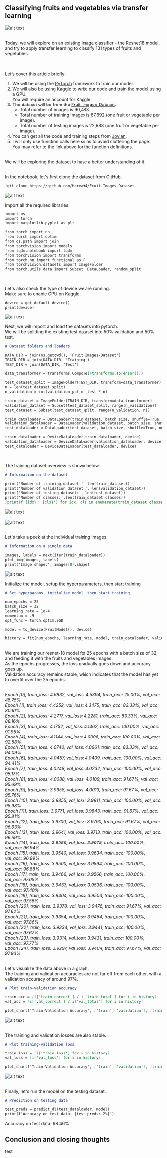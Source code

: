 ## Classifying fruits and vegetables via transfer learning

![alt text](https://raw.githubusercontent.com/weechien/fruits-360/master/fruits.jpg "Cover photo")

<br />
Today, we will explore on an existing image classifier - the Resnet18 model, and try to apply transfer learning to classify 131 types of fruits and vegetables.

<br /><br />
Let’s cover this article briefly:
<br />

1. We will be using the [PyTorch](https://pytorch.org/) framework to train our model.
2. We will also be using [Kaggle](http://kaggle.com/) to write our code and train the model using a GPU.<br />
You will require an account for Kaggle.
3. The dataset will be from the [Fruit-Images-Dataset](https://github.com/Horea94/Fruit-Images-Dataset).
    * Total number of images is 90,483.
    * Total number of training images is 67,692 (one fruit or vegetable per image).
    * Total number of testing images is 22,688 (one fruit or vegetable per image).
4. You can get all the code and training steps from [Jovian](https://jovian.ml/weechien/assignment-5-fruits-360).
5. I will only use function calls here so as to avoid cluttering the page.<br />
You may refer to the link above for the function definitions.

<br />
We will be exploring the dataset to have a better understanding of it.
<br /><br />

In the notebook, let's first clone the dataset from GitHub.
```markdown
!git clone https://github.com/Horea94/Fruit-Images-Dataset
```
![alt text](https://raw.githubusercontent.com/weechien/fruits-360/master/clone.JPG "Clone from GitHub")
<br />

Import all the required libraries.
```markdown
import os
import torch
import matplotlib.pyplot as plt

from torch import nn
from torch import optim
from os.path import join
from torchvision import models
from tqdm.notebook import tqdm
from torchvision import transforms
from torch.nn import functional as F
from torchvision.datasets import ImageFolder
from torch.utils.data import Subset, DataLoader, random_split
```
<br />

Let's also check the type of device we are running.<br />
Make sure to enable GPU on Kaggle.
```markdown
device = get_default_device()
print(device)
```
![alt text](https://raw.githubusercontent.com/weechien/fruits-360/master/device.JPG "Device type")
<br />

Next, we will import and load the datasets into pytorch.<br />
We will be splitting the existing test dataset into 50% validation and 50% test.
```markdown 
# Dataset folders and loaders

DATA_DIR = join(os.getcwd(), 'Fruit-Images-Dataset')
TRAIN_DIR = join(DATA_DIR, 'Training')
TEST_DIR = join(DATA_DIR, 'Test')

data_transformer = transforms.Compose([transforms.ToTensor()])

test_dataset_split = ImageFolder(TEST_DIR, transform=data_transformer)
n = len(test_dataset_split)
n_validation = int(validation_pct_of_test * n)

train_dataset = ImageFolder(TRAIN_DIR, transform=data_transformer)
validation_dataset = Subset(test_dataset_split, range(n_validation))
test_dataset = Subset(test_dataset_split, range(n_validation, n))

train_dataloader = DataLoader(train_dataset, batch_size, shuffle=True, num_workers=2, pin_memory=True)
validation_dataloader = DataLoader(validation_dataset, batch_size, shuffle=True, num_workers=2, pin_memory=True)
test_dataloader = DataLoader(test_dataset, batch_size, shuffle=True, num_workers=2, pin_memory=True)

train_dataloader = DeviceDataLoader(train_dataloader, device)
validation_dataloader = DeviceDataLoader(validation_dataloader, device)
test_dataloader = DeviceDataLoader(test_dataloader, device)
```
<br />

The training dataset overview is shown below.
```markdown
# Information on the dataset

print('Number of training dataset:', len(train_dataset))
print('Number of validation dataset:', len(validation_dataset))
print('Number of testing dataset:', len(test_dataset))
print('Number of classes:',len(train_dataset.classes))
[print(f'{idx}： {cls}') for idx, cls in enumerate(train_dataset.classes)]
```
![alt text](https://raw.githubusercontent.com/weechien/fruits-360/master/dataset_preview.JPG "Dataset preview")
<br /><br />
![alt text](https://raw.githubusercontent.com/weechien/fruits-360/master/classes.JPG "Dataset classes")
<br /><br />

Let's take a peek at the individual training images.
```markdown
# Information on a single data

images, labels = next(iter(train_dataloader))
plot_img(images, labels)
print('Image shape:', images[0].shape)
```
![alt text](https://raw.githubusercontent.com/weechien/fruits-360/master/training_images.JPG "Training images")
<br />

Initialize the model, setup the hyperparameters, then start training
```markdown
# Set hyperparams, initialize model, then start training

num_epochs = 25
batch_size = 32
learning_rate = 1e-4
momentum = .9
opt_func = torch.optim.SGD

model = to_device(FruitModel(), device)

history = fit(num_epochs, learning_rate, model, train_dataloader, validation_dataloader, opt_func)
```
<br />
We are training our resnet-18 model for 25 epochs with a batch size of 32, and feeding it with the fruits and vegetables images.<br />
As the epochs progresses, the loss gradually goes down and accuracy goes up.<br />
Validation accuracy remains stable, which indicates that the model has yet to overfit over the 25 epochs.<br /><br />

<em>Epoch [0], train_loss: 4.6832, val_loss: 4.5394, train_acc: 25.00%, val_acc: 45.75%</em><br />
<em>Epoch [1], train_loss: 4.4252, val_loss: 4.3475, train_acc: 83.33%, val_acc: 80.10%</em><br />
<em>Epoch [2], train_loss: 4.2717, val_loss: 4.2281, train_acc: 83.33%, val_acc: 88.16%</em><br />
<em>Epoch [3], train_loss: 4.1752, val_loss: 4.1462, train_acc: 100.00%, val_acc: 91.95%</em><br />
<em>Epoch [4], train_loss: 4.1144, val_loss: 4.0996, train_acc: 100.00%, val_acc: 92.58%</em><br />
<em>Epoch [5], train_loss: 4.0740, val_loss: 4.0661, train_acc: 83.33%, val_acc: 94.09%</em><br />
<em>Epoch [6], train_loss: 4.0457, val_loss: 4.0409, train_acc: 100.00%, val_acc: 94.41%</em><br />
<em>Epoch [7], train_loss: 4.0248, val_loss: 4.0232, train_acc: 100.00%, val_acc: 95.17%</em><br />
<em>Epoch [8], train_loss: 4.0088, val_loss: 4.0109, train_acc: 91.67%, val_acc: 95.69%</em><br />
<em>Epoch [9], train_loss: 3.9958, val_loss: 4.0013, train_acc: 91.67%, val_acc: 95.76%</em><br />
<em>Epoch [10], train_loss: 3.9855, val_loss: 3.9911, train_acc: 100.00%, val_acc: 95.98%</em><br />
<em>Epoch [11], train_loss: 3.9771, val_loss: 3.9843, train_acc: 91.67%, val_acc: 95.81%</em><br />
<em>Epoch [12], train_loss: 3.9700, val_loss: 3.9790, train_acc: 91.67%, val_acc: 96.63%</em><br />
<em>Epoch [13], train_loss: 3.9641, val_loss: 3.9713, train_acc: 100.00%, val_acc: 96.59%</em><br />
<em>Epoch [14], train_loss: 3.9586, val_loss: 3.9679, train_acc: 100.00%, val_acc: 96.94%</em><br />
<em>Epoch [15], train_loss: 3.9540, val_loss: 3.9634, train_acc: 100.00%, val_acc: 96.99%</em><br />
<em>Epoch [16], train_loss: 3.9500, val_loss: 3.9594, train_acc: 100.00%, val_acc: 96.88%</em><br />
<em>Epoch [17], train_loss: 3.9466, val_loss: 3.9566, train_acc: 100.00%, val_acc: 97.05%</em><br />
<em>Epoch [18], train_loss: 3.9433, val_loss: 3.9536, train_acc: 100.00%, val_acc: 97.40%</em><br />
<em>Epoch [19], train_loss: 3.9404, val_loss: 3.9503, train_acc: 100.00%, val_acc: 97.56%</em><br />
<em>Epoch [20], train_loss: 3.9378, val_loss: 3.9476, train_acc: 91.67%, val_acc: 97.62%</em><br />
<em>Epoch [21], train_loss: 3.9354, val_loss: 3.9464, train_acc: 100.00%, val_acc: 97.86%</em><br />
<em>Epoch [22], train_loss: 3.9334, val_loss: 3.9441, train_acc: 100.00%, val_acc: 97.67%</em><br />
<em>Epoch [23], train_loss: 3.9314, val_loss: 3.9431, train_acc: 100.00%, val_acc: 97.77%</em><br />
<em>Epoch [24], train_loss: 3.9297, val_loss: 3.9404, train_acc: 91.67%, val_acc: 97.93%</em><br />
<br />

Let's visualize the data above in a graph.<br />
The training and validation accuracies are not far off from each other, with a validation accuracy of around 97%.
```markdown
# Plot train-validation accuracy

train_acc = [i['train_correct'] / i['train_total'] for i in history]
val_acc = [i['val_correct'] / i['val_total'] for i in history]

plot_chart('Train-Validation Accuracy', ['train', 'validation'], [train_acc, val_acc], 'number of epochs', 'accuracy')
```
![alt text](https://raw.githubusercontent.com/weechien/fruits-360/master/train_val_acc.JPG "Train-val accuracy")
<br /><br />

The training and validation losses are also stable.
```markdown
# Plot training-validation loss

train_loss = [i['train_loss'] for i in history]
val_loss = [i['val_loss'] for i in history]

plot_chart('Train-Validation Accuracy', ['train', 'validation'], [train_loss, val_loss], 'number of epochs', 'loss')
```
![alt text](https://raw.githubusercontent.com/weechien/fruits-360/master/train_val_loss.JPG "Train-val loss")
<br /><br />

Finally, let's run the model on the testing dataset.
```markdown
# Prediction on testing data

test_preds = predict_dl(test_dataloader, model)
print(f'Accuracy on test data: {test_preds:.2%}')
```
Accuracy on test data: 98.46%

## Conclusion and closing thoughts
test

